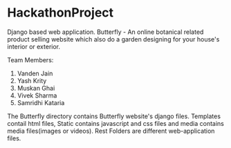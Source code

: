 # HackathonProject

Django based web application. 
Butterfly - An online botanical related product selling website which also do a garden designing for your house's interior or exterior.

Team Members: 
1. Vanden Jain
2. Yash Krity
3. Muskan Ghai
4. Vivek Sharma
5. Samridhi Kataria

The Butterfly directory contains Butterfly website's django files.
Templates contail html files, Static contains javascript and css files and media contains media files(images or videos).
Rest Folders are different web-application files.

